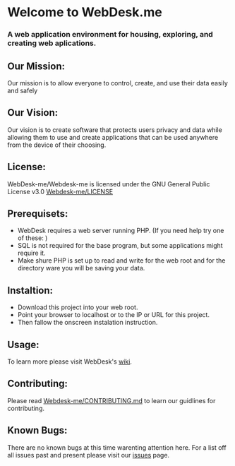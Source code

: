 # Welcome to WebDesk.me
### A web application environment for housing, exploring, and creating web aplications.

## Our Mission:
Our mission is to allow everyone to control, create, and use their data easily and safely

## Our Vision:
Our vision is to create software that protects users privacy and data while allowing them to use and create applications that can be used anywhere from the device of their choosing.

## License:
WebDesk-me/Webdesk-me is licensed under the GNU General Public License v3.0
[Webdesk-me/LICENSE](https://github.com/WebDesk-me/Webdesk-me/blob/master/LICENSE)

## Prerequisets:
* WebDesk requires a web server running PHP. (If you need help try one of these: )
* SQL is not required for the base program, but some applications might require it.
* Make shure PHP is set up to read and write for the web root and for the directory ware you will be saving your data.

## Instaltion:
* Download this project into your web root. 
* Point your browser to localhost or to the IP or URL for this project.
* Then fallow the onscreen instalation instruction.

## Usage:
To learn more please visit WebDesk's [wiki](https://github.com/WebDesk-me/Webdesk-me/wiki).

## Contributing:
Please read  [Webdesk-me/CONTRIBUTING.md]( https://github.com/WebDesk-me/Webdesk-me/blob/master/CONTRIBUTING.md )  to learn our guidlines for contributing.

## Known Bugs:
There are no known bugs at this time warenting attention here. For a list off all issues past and present please visit our [issues](https://github.com/WebDesk-me/Webdesk-me/issues) page.
